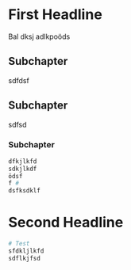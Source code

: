 # First Headline
Bal dksj
adlkpoöds

## Subchapter
sdfdsf

## Subchapter

sdfsd

### Subchapter

```bash
dfkjlkfd
sdkjlkdf
ödsf
f #
dsfksdklf
```

# Second Headline

```python
# Test
sfdkljlkfd
sdflkjfsd
```